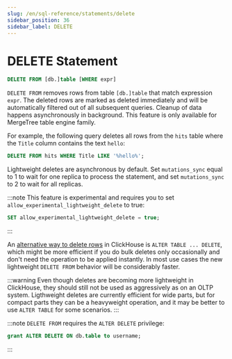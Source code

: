 ```yaml
---
slug: /en/sql-reference/statements/delete
sidebar_position: 36
sidebar_label: DELETE
---
```


# DELETE Statement

``` sql
DELETE FROM [db.]table [WHERE expr]
```

`DELETE FROM` removes rows from table `[db.]table` that match expression `expr`. The deleted rows are marked as deleted immediately and will be automatically filtered out of all subsequent queries. Cleanup of data happens asynchronously in background. This feature is only available for MergeTree table engine family.

For example, the following query deletes all rows from the `hits` table where the `Title` column contains the text `hello`:

```sql
DELETE FROM hits WHERE Title LIKE '%hello%';
```

Lightweight deletes are asynchronous by default. Set `mutations_sync` equal to 1 to wait for one replica to process the statement, and set `mutations_sync` to 2 to wait for all replicas.

:::note
This feature is experimental and requires you to set `allow_experimental_lightweight_delete` to true:

```sql
SET allow_experimental_lightweight_delete = true;
```

:::

An [alternative way to delete rows](./alter/delete.md) in ClickHouse is `ALTER TABLE ... DELETE`, which might be more efficient if you do bulk deletes only occasionally and don't need the operation to be applied instantly. In most use cases the new lightweight `DELETE FROM` behavior will be considerably faster.

:::warning
Even though deletes are becoming more lightweight in ClickHouse, they should still not be used as aggressively as on an OLTP system. Ligthweight deletes are currently efficient for wide parts, but for compact parts they can be a heavyweight operation, and it may be better to use `ALTER TABLE` for some scenarios.
:::

:::note
`DELETE FROM` requires the `ALTER DELETE` privilege:
```sql
grant ALTER DELETE ON db.table to username;
```
:::
